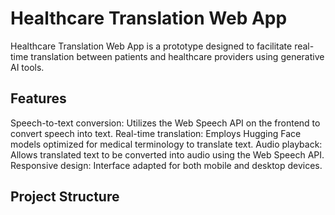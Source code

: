 # Healthcare Translation Web App

Healthcare Translation Web App is a prototype designed to facilitate real-time translation between patients and healthcare providers using generative AI tools.

## Features

Speech-to-text conversion: Utilizes the Web Speech API on the frontend to convert speech into text.
Real-time translation: Employs Hugging Face models optimized for medical terminology to translate text.
Audio playback: Allows translated text to be converted into audio using the Web Speech API.
Responsive design: Interface adapted for both mobile and desktop devices.

## Project Structure
